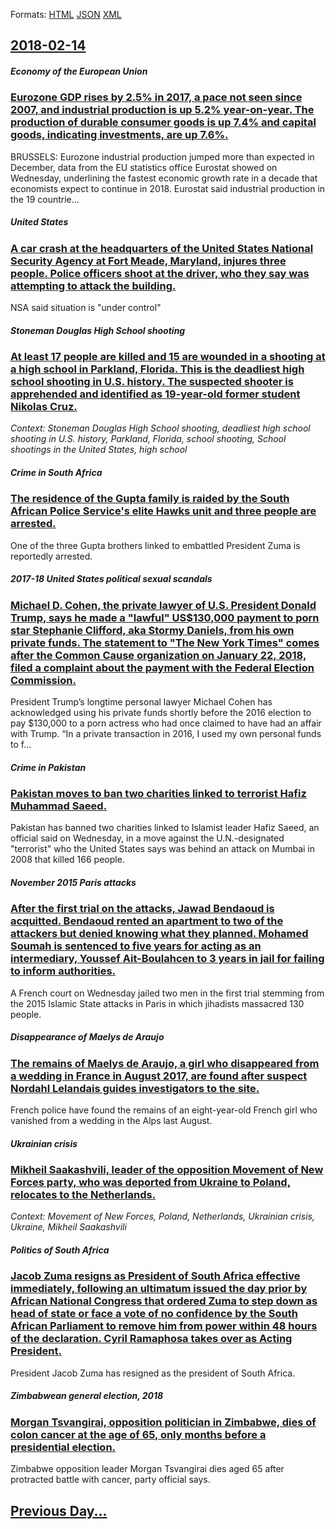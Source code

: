
Formats: [HTML](2018/02/14/index.html)  [JSON](2018/02/14/index.json)  [XML](2018/02/14/index.xml)  

## [2018-02-14](/news/2018/02/14/index.md)

##### Economy of the European Union
### [Eurozone GDP rises by 2.5% in 2017, a pace not seen since 2007, and industrial production is up 5.2% year-on-year. The production of durable consumer goods is up 7.4% and capital goods, indicating investments, are up 7.6%. ](/news/2018/02/14/eurozone-gdp-rises-by-2-5-in-2017-a-pace-not-seen-since-2007-and-industrial-production-is-up-5-2-year-on-year-the-production-of-durable.md)
BRUSSELS: Eurozone industrial production jumped more than expected in December, data from the EU statistics office Eurostat showed on Wednesday, underlining the fastest economic growth rate in a decade that economists expect to continue in 2018. Eurostat said industrial production in the 19 countrie...

##### United States
### [A car crash at the headquarters of the United States National Security Agency at Fort Meade, Maryland, injures three people. Police officers shoot at the driver, who they say was attempting to attack the building. ](/news/2018/02/14/a-car-crash-at-the-headquarters-of-the-united-states-national-security-agency-at-fort-meade-maryland-injures-three-people-police-officers.md)
NSA said situation is &quot;under control&quot;

##### Stoneman Douglas High School shooting
### [At least 17 people are killed and 15 are wounded in a shooting at a high school in Parkland, Florida. This is the deadliest high school shooting in U.S. history. The suspected shooter is apprehended and identified as 19-year-old former student Nikolas Cruz. ](/news/2018/02/14/at-least-17-people-are-killed-and-15-are-wounded-in-a-shooting-at-a-high-school-in-parkland-florida-this-is-the-deadliest-high-school-shoo.md)
_Context: Stoneman Douglas High School shooting, deadliest high school shooting in U.S. history, Parkland, Florida, school shooting, School shootings in the United States, high school_

##### Crime in South Africa
### [The residence of the Gupta family is raided by the South African Police Service's elite Hawks unit and three people are arrested. ](/news/2018/02/14/the-residence-of-the-gupta-family-is-raided-by-the-south-african-police-service-s-elite-hawks-unit-and-three-people-are-arrested.md)
One of the three Gupta brothers linked to embattled President Zuma is reportedly arrested.

##### 2017-18 United States political sexual scandals
### [Michael D. Cohen, the private lawyer of U.S. President Donald Trump, says he made a "lawful" US$130,000 payment to porn star Stephanie Clifford, aka Stormy Daniels, from his own private funds. The statement to "The New York Times" comes after the Common Cause organization on January 22, 2018, filed a complaint about the payment with the Federal Election Commission. ](/news/2018/02/14/michael-d-cohen-the-private-lawyer-of-u-s-president-donald-trump-says-he-made-a-lawful-us-130-000-payment-to-porn-star-stephanie-cliff.md)
President Trump&rsquo;s longtime personal lawyer Michael Cohen has acknowledged using his private funds shortly before the 2016 election to pay $130,000 to a porn actress who had once claimed to have had an affair with Trump. &ldquo;In a private transaction in 2016, I used my own personal funds to f...

##### Crime in Pakistan
### [Pakistan moves to ban two charities linked to terrorist Hafiz Muhammad Saeed. ](/news/2018/02/14/pakistan-moves-to-ban-two-charities-linked-to-terrorist-hafiz-muhammad-saeed.md)
Pakistan has banned two charities linked to Islamist leader Hafiz Saeed, an official said on Wednesday, in a move against the U.N.-designated &quot;terrorist&quot; who the United States says was behind an attack on Mumbai in 2008 that killed 166 people.

##### November 2015 Paris attacks
### [After the first trial on the attacks, Jawad Bendaoud is acquitted. Bendaoud rented an apartment to two of the attackers but denied knowing what they planned. Mohamed Soumah is sentenced to five years for acting as an intermediary, Youssef Ait-Boulahcen to 3 years in jail for failing to inform authorities. ](/news/2018/02/14/after-the-first-trial-on-the-attacks-jawad-bendaoud-is-acquitted-bendaoud-rented-an-apartment-to-two-of-the-attackers-but-denied-knowing-w.md)
A French court on Wednesday jailed two men in the first trial stemming from the 2015 Islamic State attacks in Paris in which jihadists massacred 130 people.

##### Disappearance of Maelys de Araujo
### [The remains of Maelys de Araujo, a girl who disappeared from a wedding in France in August 2017, are found after suspect Nordahl Lelandais guides investigators to the site. ](/news/2018/02/14/the-remains-of-maa-lys-de-araujo-a-girl-who-disappeared-from-a-wedding-in-france-in-august-2017-are-found-after-suspect-nordahl-lelandais.md)
French police have found the remains of an eight-year-old French girl who vanished from a wedding in the Alps last August.

##### Ukrainian crisis
### [Mikheil Saakashvili, leader of the opposition Movement of New Forces party, who was deported from Ukraine to Poland, relocates to the Netherlands. ](/news/2018/02/14/mikheil-saakashvili-leader-of-the-opposition-movement-of-new-forces-party-who-was-deported-from-ukraine-to-poland-relocates-to-the-nether.md)
_Context: Movement of New Forces, Poland, Netherlands, Ukrainian crisis, Ukraine, Mikheil Saakashvili_

##### Politics of South Africa
### [Jacob Zuma resigns as President of South Africa effective immediately, following an ultimatum issued the day prior by African National Congress that ordered Zuma to step down as head of state or face a vote of no confidence by the South African Parliament to remove him from power within 48 hours of the declaration. Cyril Ramaphosa takes over as Acting President. ](/news/2018/02/14/jacob-zuma-resigns-as-president-of-south-africa-effective-immediately-following-an-ultimatum-issued-the-day-prior-by-african-national-congr.md)
President Jacob Zuma has resigned as the president of South Africa.

##### Zimbabwean general election, 2018
### [Morgan Tsvangirai, opposition politician in Zimbabwe, dies of colon cancer at the age of 65, only months before a presidential election. ](/news/2018/02/14/morgan-tsvangirai-opposition-politician-in-zimbabwe-dies-of-colon-cancer-at-the-age-of-65-only-months-before-a-presidential-election.md)
Zimbabwe opposition leader Morgan Tsvangirai dies aged 65 after protracted battle with cancer, party official says.

## [Previous Day...](/news/2018/02/13/index.md)

